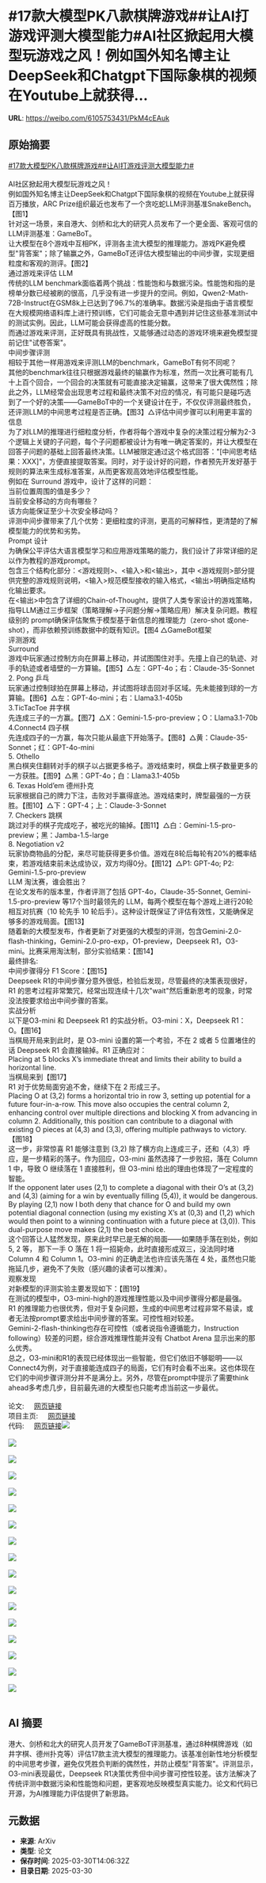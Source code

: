 # #17款大模型PK八款棋牌游戏##让AI打游戏评测大模型能力#AI社区掀起用大模型玩游戏之风！例如国外知名博主让DeepSeek和Chatgpt下国际象棋的视频在Youtube上就获得...

**URL**: https://weibo.com/6105753431/PkM4cEAuk

## 原始摘要

<a href="https://m.weibo.cn/search?containerid=231522type%3D1%26t%3D10%26q%3D%2317%E6%AC%BE%E5%A4%A7%E6%A8%A1%E5%9E%8BPK%E5%85%AB%E6%AC%BE%E6%A3%8B%E7%89%8C%E6%B8%B8%E6%88%8F%23&amp;extparam=%2317%E6%AC%BE%E5%A4%A7%E6%A8%A1%E5%9E%8BPK%E5%85%AB%E6%AC%BE%E6%A3%8B%E7%89%8C%E6%B8%B8%E6%88%8F%23" data-hide=""><span class="surl-text">#17款大模型PK八款棋牌游戏#</span></a><a href="https://m.weibo.cn/search?containerid=231522type%3D1%26t%3D10%26q%3D%23%E8%AE%A9AI%E6%89%93%E6%B8%B8%E6%88%8F%E8%AF%84%E6%B5%8B%E5%A4%A7%E6%A8%A1%E5%9E%8B%E8%83%BD%E5%8A%9B%23&amp;extparam=%23%E8%AE%A9AI%E6%89%93%E6%B8%B8%E6%88%8F%E8%AF%84%E6%B5%8B%E5%A4%A7%E6%A8%A1%E5%9E%8B%E8%83%BD%E5%8A%9B%23" data-hide=""><span class="surl-text">#让AI打游戏评测大模型能力#</span></a><br><br>AI社区掀起用大模型玩游戏之风！<br>例如国外知名博主让DeepSeek和Chatgpt下国际象棋的视频在Youtube上就获得百万播放，ARC Prize组织最近也发布了一个贪吃蛇LLM评测基准SnakeBench。【图1】<br>针对这一场景，来自港大、剑桥和北大的研究人员发布了一个更全面、客观可信的LLM评测基准：GameBoT。<br>让大模型在8个游戏中互相PK，评测各主流大模型的推理能力。游戏PK避免模型"背答案"；除了输赢之外，GameBoT还评估大模型输出的中间步骤，实现更细粒度和客观的测评。【图2】<br>通过游戏来评估 LLM<br>传统的LLM benchmark面临着两个挑战：性能饱和与数据污染。性能饱和指的是榜单分数已经被刷的很高，几乎没有进一步提升的空间。例如，Qwen2-Math-72B-Instruct在GSM8k上已达到了96.7%的准确率。数据污染是指由于语言模型在大规模网络语料库上进行预训练，它们可能会无意中遇到并记住这些基准测试中的测试实例。因此，LLM可能会获得虚高的性能分数。<br>而通过游戏来评测，正好既具有挑战性，又能够通过动态的游戏环境来避免模型提前记住"试卷答案"。<br>中间步骤评测<br>相较于其他一样用游戏来评测LLM的benchmark，GameBoT有何不同呢？<br>其他的benchmark往往只根据游戏最终的输赢作为标准，然而一次比赛可能有几十上百个回合，一个回合的决策就有可能直接决定输赢，这带来了很大偶然性；除此之外，LLM经常会出现思考过程和最终决策不对应的情况，有可能只是碰巧选到了一个好的决策——GameBoT中的一个关键设计在于，不仅仅评测最终胜负，还评测LLM的中间思考过程是否正确。【图3】△评估中间步骤可以利用更丰富的信息<br>为了对LLM的推理进行细粒度分析，作者将每个游戏中复杂的决策过程分解为2-3个逻辑上关键的子问题，每个子问题都被设计为有唯一确定答案的，并让大模型在回答子问题的基础上回答最终决策。LLM被限定通过这个格式回答："[中间思考结果：XXX]"，方便直接提取答案。同时，对于设计好的问题，作者预先开发好基于规则的算法来生成标准答案，从而更客观高效地评估模型性能。<br>例如在 Surround 游戏中，设计了这样的问题：<br>当前位置周围的值是多少？<br>当前安全移动的方向有哪些？<br>该方向能保证至少十次安全移动吗？<br>评测中间步骤带来了几个优势：更细粒度的评测，更高的可解释性，更清楚的了解模型能力的优势和劣势。<br>Prompt 设计<br>为确保公平评估大语言模型学习和应用游戏策略的能力，我们设计了非常详细的足以作为教程的游戏prompt。<br>包含三个结构化部分：&lt;游戏规则&gt;、&lt;输入&gt;和&lt;输出&gt;，其中 &lt;游戏规则&gt;部分提供完整的游戏规则说明，&lt;输入&gt;规范模型接收的输入格式，&lt;输出&gt;明确指定结构化输出要求。<br>在&lt;输出&gt;中包含了详细的Chain-of-Thought，提供了人类专家设计的游戏策略，指导LLM通过三步框架（策略理解→子问题分解→策略应用）解决复杂问题。教程级别的 prompt确保评估聚焦于模型基于新信息的推理能力（zero-shot 或one-shot），而非依赖预训练数据中的既有知识。【图4 △GameBot框架<br>评测游戏<br>Surround<br>游戏中玩家通过控制方向在屏幕上移动，并试图围住对手。先撞上自己的轨迹、对手的轨迹或者墙壁的一方算输。【图5】△左：GPT-4o；右：Claude-35-Sonnet<br>2. Pong 乒乓<br>玩家通过控制球拍在屏幕上移动，并试图将球击回对手区域。先未能接到球的一方算输。【图6】△左：GPT-4o-mini；右：Llama3.1-405b<br>3.TicTacToe 井字棋<br>先连成三子的一方赢。【图7】△X：Gemini-1.5-pro-preview；O：Llama3.1-70b<br>4.Connect4 四子棋<br>先连成四子的一方赢，每次只能从最底下开始落子。【图8】△黄：Claude-35-Sonnet；红：GPT-4o-mini<br>5. Othello<br>黑白棋夹住翻转对手的棋子以占据更多格子。游戏结束时，棋盘上棋子数量更多的一方获胜。【图9】△黑：GPT-4o；白：Llama3.1-405b<br>6. Texas Hold’em 德州扑克<br>玩家根据自己的牌力下注，击败对手赢得底池。游戏结束时，牌型最强的一方获胜。【图10】△下：GPT-4；上：Claude-3-Sonnet<br>7. Checkers 跳棋<br>跳过对手的棋子完成吃子，被吃光的输掉。【图11】△白：Gemini-1.5-pro-preview；黑：Jamba-1.5-large<br>8. Negotiation v2<br>玩家协商物品的分配，来尽可能获得更多价值。游戏在8轮后每轮有20%的概率结束，若游戏结束前未达成协议，双方均得0分。【图12】△P1: GPT-4o; P2: Gemini-1.5-pro-preview<br>LLM 淘汰赛，谁会胜出？<br>在论文发布的版本里，作者评测了包括 GPT-4o，Claude-35-Sonnet, Gemini-1.5-pro-preview 等17个当时最领先的 LLM，每两个模型在每个游戏上进行20轮相互对抗赛（10 轮先手 10 轮后手）。这种设计既保证了评估有效性，又能确保足够多的游戏局面。【图13】<br>随着新的大模型发布，作者更新了对更强的大模型的评测，包含Gemini-2.0-flash-thinking，Gemini-2.0-pro-exp，O1-preview，Deepseek R1，O3-mini。比赛采用淘汰制，部分实验结果：【图14】<br>最终排名:<br>中间步骤得分 F1 Score：【图15】<br>Deepseek R1的中间步骤分意外很低，检验后发现，尽管最终的决策表现很好，R1 的思考过程非常繁冗，经常出现连续十几次"wait"然后重新思考的现象，时常没法按要求给出中间步骤的答案。<br>实战分析<br>以下是O3-mini 和 Deepseek R1 的实战分析。O3-mini：X，Deepseek R1：O。【图16】<br>当棋局开局来到此时，是 O3-mini 设置的第一个考验，不在 2 或者 5 位置堵住的话 Deepseek R1 会直接输掉。R1 正确应对：<br>Placing at 5 blocks X’s immediate threat and limits their ability to build a horizontal line.<br>当棋局来到【图17】<br>R1 对于优势局面穷追不舍，继续下在 2 形成三子。<br>Placing O at (3,2) forms a horizontal trio in row 3, setting up potential for a future four-in-a-row. This move also occupies the central column 2, enhancing control over multiple directions and blocking X from advancing in column 2. Additionally, this position can contribute to a diagonal with existing O pieces at (4,3) and (3,3), offering multiple pathways to victory.【图18】<br>这一步，非常惊喜 R1 能够注意到 (3,2) 除了横方向上连成三子，还和（4,3）呼应，是一步精彩的落子。作为回应，O3-mini 虽然选择了一步败招，落在 Column 1 中，导致 O 继续落在 1 直接胜利，但 O3-mini 给出的理由也体现了一定程度的智能。<br>If the opponent later uses (2,1) to complete a diagonal with their O’s at (3,2) and (4,3) (aiming for a win by eventually filling (5,4)), it would be dangerous. By playing (2,1) now I both deny that chance for O and build my own potential diagonal connection (using my existing X’s at (0,3) and (1,2) which would then point to a winning continuation with a future piece at (3,0)). This dual-purpose move makes (2,1) the best choice.<br>这个回答让人猛然发现，原来此时早已是无解的局面——如果随手落在别处，例如 5, 2 等， 那下一手 O 落在 1 将一招毙命，此时直接形成双三，没法同时堵Column 4 和 Column 1。O3-mini 的正确走法也许应该先落在 4 处，虽然也只能拖延几步，避免不了失败（感兴趣的读者可以推演）。<br>观察发现<br>对新模型的评测实验主要发现如下：【图19】<br>在测试的模型中，O3-mini-high的游戏推理性能以及中间步骤得分都是最强。<br>R1 的推理能力也很优秀，但对于复杂问题，生成的中间思考过程非常不易读，或者无法按prompt要求给出中间步骤的答案。可控性相对较差。<br>Gemini-2-flash-thinking也存在可控性（或者说指令遵循能力，Instruction following）较差的问题，综合游戏推理性能并没有 Chatbot Arena 显示出来的那么优秀。<br>总之，O3-mini和R1的表现已经体现出一些智能，但它们依旧不够聪明——以Connect4为例，对于直接能连成四子的局面，它们有时会看不出来。这也体现在它们的中间步骤评测分并不是满分上。另外，尽管在prompt中提示了需要think ahead多考虑几步，目前最先进的大模型也只能考虑当前这一步最优。<br><br>论文: <a href="https://weibo.cn/sinaurl?u=https%3A%2F%2Farxiv.org%2Fabs%2F2412.13602" data-hide=""><span class="url-icon"><img style="width: 1rem;height: 1rem" src="https://h5.sinaimg.cn/upload/2015/09/25/3/timeline_card_small_web_default.png" referrerpolicy="no-referrer"></span><span class="surl-text">网页链接</span></a><br>项目主页: <a href="https://weibo.cn/sinaurl?u=https%3A%2F%2Fvisual-ai.github.io%2Fgamebot%2F" data-hide=""><span class="url-icon"><img style="width: 1rem;height: 1rem" src="https://h5.sinaimg.cn/upload/2015/09/25/3/timeline_card_small_web_default.png" referrerpolicy="no-referrer"></span><span class="surl-text">网页链接</span></a><br>代码: <a href="https://weibo.cn/sinaurl?u=https%3A%2F%2Fgithub.com%2FVisual-AI%2FGAMEBoT" data-hide=""><span class="url-icon"><img style="width: 1rem;height: 1rem" src="https://h5.sinaimg.cn/upload/2015/09/25/3/timeline_card_small_web_default.png" referrerpolicy="no-referrer"></span><span class="surl-text">网页链接</span></a><img style="" src="https://tvax1.sinaimg.cn/large/006Fd7o3ly1hzxqjoqeimj30fk0coq4g.jpg" referrerpolicy="no-referrer"><br><br><img style="" src="https://tvax4.sinaimg.cn/large/006Fd7o3ly1hzxqjp4ip9j30ls0cq7a9.jpg" referrerpolicy="no-referrer"><br><br><img style="" src="https://tvax2.sinaimg.cn/large/006Fd7o3ly1hzxqjp4id5j30r60ekafh.jpg" referrerpolicy="no-referrer"><br><br><img style="" src="https://tvax4.sinaimg.cn/large/006Fd7o3ly1hzxqjoqxb5j30m20amjuj.jpg" referrerpolicy="no-referrer"><br><br><img style="" src="https://tvax3.sinaimg.cn/large/006Fd7o3ly1hzxqjp4h4zj30u00dmn5c.jpg" referrerpolicy="no-referrer"><br><br><img style="" src="https://tvax2.sinaimg.cn/large/006Fd7o3ly1hzxqjp3lwag304g05u43t.gif" referrerpolicy="no-referrer"><br><br><img style="" src="https://tvax1.sinaimg.cn/large/006Fd7o3ly1hzxqjoxjlwg304g05un1k.gif" referrerpolicy="no-referrer"><br><br><img style="" src="https://tvax2.sinaimg.cn/large/006Fd7o3ly1hzxqjou6itg30go0go413.gif" referrerpolicy="no-referrer"><br><br><img style="" src="https://tvax4.sinaimg.cn/large/006Fd7o3ly1hzxqjp70yag30m80it7eu.gif" referrerpolicy="no-referrer"><br><br><img style="" src="https://tvax1.sinaimg.cn/large/006Fd7o3ly1hzxqjpdzvzg30u00u07pj.gif" referrerpolicy="no-referrer"><br><br><img style="" src="https://tvax2.sinaimg.cn/large/006Fd7o3ly1hzxqjpd1o4g30hs0d1wx1.gif" referrerpolicy="no-referrer"><br><br><img style="" src="https://tvax3.sinaimg.cn/large/006Fd7o3ly1hzxqjpbavzg30u00u04du.gif" referrerpolicy="no-referrer"><br><br><img style="" src="https://tvax1.sinaimg.cn/large/006Fd7o3ly1hzxqjpdp4vg30u00pb1da.gif" referrerpolicy="no-referrer"><br><br><img style="" src="https://tvax1.sinaimg.cn/large/006Fd7o3ly1hzxqjouz08j30u00a9q6s.jpg" referrerpolicy="no-referrer"><br><br><img style="" src="https://tvax1.sinaimg.cn/large/006Fd7o3ly1hzxqjosrb9j30t40mi7bg.jpg" referrerpolicy="no-referrer"><br><br><img style="" src="https://tvax4.sinaimg.cn/large/006Fd7o3ly1hzxqjomonkj30gg0ei75o.jpg" referrerpolicy="no-referrer"><br><br><img style="" src="https://tvax2.sinaimg.cn/large/006Fd7o3ly1hzxqjons52j30g60cw407.jpg" referrerpolicy="no-referrer"><br><br>

## AI 摘要

港大、剑桥和北大的研究人员开发了GameBoT评测基准，通过8种棋牌游戏（如井字棋、德州扑克等）评估17款主流大模型的推理能力。该基准创新性地分析模型的中间思考步骤，避免仅凭胜负判断的偶然性，并防止模型"背答案"。评测显示，O3-mini表现最优，Deepseek R1决策优秀但中间步骤可控性较差。该方法解决了传统评测中数据污染和性能饱和问题，更客观地反映模型真实能力。论文和代码已开源，为AI推理能力评估提供了新思路。

## 元数据

- **来源**: ArXiv
- **类型**: 论文
- **保存时间**: 2025-03-30T14:06:32Z
- **目录日期**: 2025-03-30
